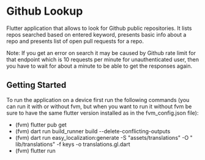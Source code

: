 # Github Lookup

Flutter application that allows to look for Github public repositories.
It lists repos searched based on entered keyword, presents
basic info about a repo and presents list of open pull requests for a repo.

Note: If you get an error on search it may be caused by Github rate limit for
that endpoint which is 10 requests per minute for unauthenticated user, then you
have to wait for about a minute to be able to get the responses again.

## Getting Started

To run the application on a device first run the following commands
(you can run it with or without fvm, but when you want to run it without fvm be
sure to have the same flutter version installed as in the fvm_config.json file):

- (fvm) flutter pub get
- (fvm) dart run build_runner build --delete-conflicting-outputs
- (fvm) dart run easy_localization:generate -S "assets/translations" -O "
  lib/translations" -f keys -o translations.gl.dart
- (fvm) flutter run
